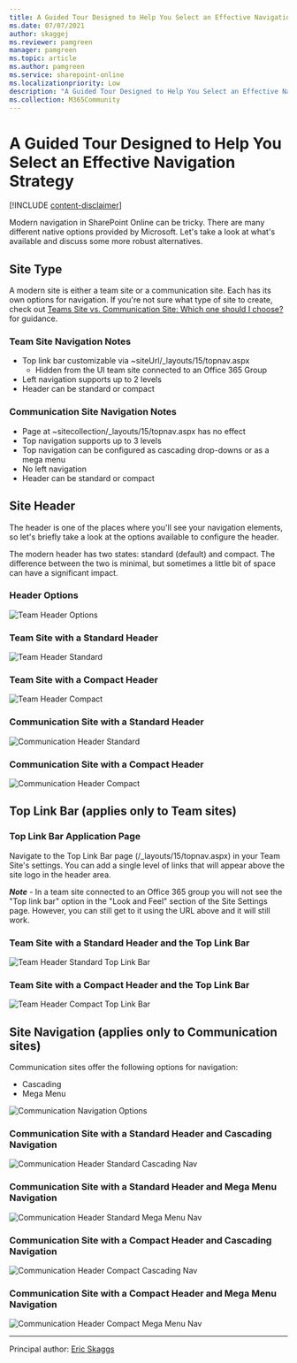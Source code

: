 ```yaml
---
title: A Guided Tour Designed to Help You Select an Effective Navigation Strategy
ms.date: 07/07/2021
author: skaggej
ms.reviewer: pamgreen
manager: pamgreen
ms.topic: article
ms.author: pamgreen
ms.service: sharepoint-online
ms.localizationpriority: Low
description: "A Guided Tour Designed to Help You Select an Effective Navigation Strategy"
ms.collection: M365Community
---
```


# A Guided Tour Designed to Help You Select an Effective Navigation Strategy

[!INCLUDE [content-disclaimer](includes/content-disclaimer.md)]

Modern navigation in SharePoint Online can be tricky. There are many different native options provided by Microsoft. Let's take a look at what's available and discuss some more robust alternatives.

## Site Type

A modern site is either a team site or a communication site. Each has its own options for navigation. If you're not sure what type of site to create, check out [Teams Site vs. Communication Site: Which one should I choose?](team-site-or-communication-site.md) for guidance.

### Team Site Navigation Notes

- Top link bar customizable via ~siteUrl/_layouts/15/topnav.aspx
  - Hidden from the UI team site connected to an Office 365 Group
- Left navigation supports up to 2 levels
- Header can be standard or compact

### Communication Site Navigation Notes

- Page at ~sitecollection/_layouts/15/topnav.aspx has no effect
- Top navigation supports up to 3 levels
- Top navigation can be configured as cascading drop-downs or as a mega menu
- No left navigation
- Header can be standard or compact

## Site Header

The header is one of the places where you'll see your navigation elements, so let's briefly take a look at the options available to configure the header.

The modern header has two states: standard (default) and compact. The difference between the two is minimal, but sometimes a little bit of space can have a significant impact.

### Header Options

![Team Header Options](media/select-an-effective-navigation-strategy/TeamHeaderOptions.png)

### Team Site with a Standard Header

![Team Header Standard](media/select-an-effective-navigation-strategy/TeamHeaderStandard.png)

### Team Site with a Compact Header

![Team Header Compact](media/select-an-effective-navigation-strategy/TeamHeaderCompact.png)

### Communication Site with a Standard Header

![Communication Header Standard](media/select-an-effective-navigation-strategy/CommunicationHeaderStandard.png)

### Communication Site with a Compact Header

![Communication Header Compact](media/select-an-effective-navigation-strategy/CommunicationHeaderCompact.png)

## Top Link Bar (applies only to Team sites)

### Top Link Bar Application Page

Navigate to the Top Link Bar page (/_layouts/15/topnav.aspx) in your Team Site's settings. You can add a single level of links that will appear above the site logo in the header area.

***Note*** - In a team site connected to an Office 365 group you will not see the "Top link bar" option in the "Look and Feel" section of the Site Settings page. However, you can still get to it using the URL above and it will still work.

### Team Site with a Standard Header and the Top Link Bar

![Team Header Standard Top Link Bar](media/select-an-effective-navigation-strategy/TeamHeaderStandardTopLinkBar.png)

### Team Site with a Compact Header and the Top Link Bar

![Team Header Compact Top Link Bar](media/select-an-effective-navigation-strategy/TeamHeaderCompactTopLinkBar.png)

## Site Navigation (applies only to Communication sites)

Communication sites offer the following options for navigation:

- Cascading
- Mega Menu

![Communication Navigation Options](media/select-an-effective-navigation-strategy/CommunicationNavigationOptions.png)

### Communication Site with a Standard Header and Cascading Navigation

![Communication Header Standard Cascading Nav](media/select-an-effective-navigation-strategy/CommunicationHeaderStandardCascadingNav.png)

### Communication Site with a Standard Header and Mega Menu Navigation

![Communication Header Standard Mega Menu Nav](media/select-an-effective-navigation-strategy/CommunicationHeaderStandardMegaMenuNav.png)

### Communication Site with a Compact Header and Cascading Navigation

![Communication Header Compact Cascading Nav](media/select-an-effective-navigation-strategy/CommunicationHeaderCompactCascadingNav.png)

### Communication Site with a Compact Header and Mega Menu Navigation

![Communication Header Compact Mega Menu Nav](media/select-an-effective-navigation-strategy/CommunicationHeaderCompactMegaMenuNav.png)

---

Principal author: [Eric Skaggs](https://www.linkedin.com/in/skaggej)
